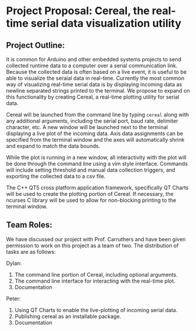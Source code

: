# Project Proposal: Cereal, the real-time serial data visualization utility

## Project Outline:
It is common for Arduino and other embedded systems projects to send collected runtime data to a computer over a serial communication link. Because the collected data is often based on a live event, it is useful to be able to visualize the seraial data in real-time. Currently the most common way of visualizing real-time serial data is by displaying incoming data as newline separated strings printed to the terminal. We propose to expand on this functionality by creating Cereal, a real-time plotting utility for serial data.

Cereal will be launched from the command line by typing `cereal` along with any additional arguments, including the serial port, baud rate, delimiter character, etc. A new window will be launched next to the terminal displaying a live plot of the incoming data. Axis data assignments can be specified from the terminal window and the axes will automatically shrink and expand to match the data bounds.

While the plot is running in a new window, all interactivity with the plot will be done through the command line using a vim style interface. Commands will include setting threshold and manual data collection triggers, and exporting the collected data to a csv file.

The C++ QT5 cross platform application framework, specifically QT Charts will be used to create the plotting portion of Cereal. If necessary, the ncurses C library will be used to allow for non-blocking printing to the terminal window. 

## Team Roles:
We have discussed our project with Prof. Carruthers and have been given permission to work on this project as a team of two. The distribution of tasks are as follows:

Dylan:
1. The command line portion of Cereal, including optional arguments.
2. The command line interface for interacting with the real-time plot.
3. Documentation

Peter:
1. Using QT Charts to enable the live-plotting of incoming serial data.
2. Publishing cereal as an installable package.
3. Documentation
